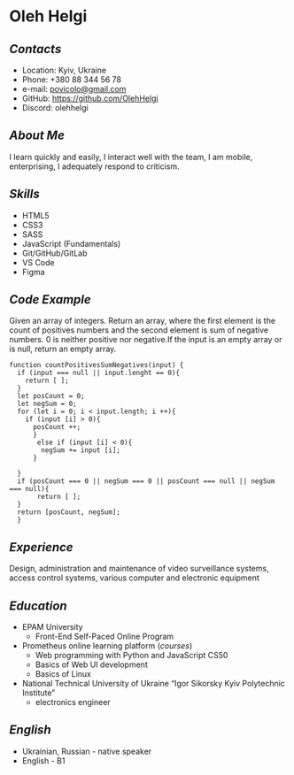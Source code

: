 # **Oleh Helgi**
## ___Contacts___
* Location: Kyiv, Ukraine
* Phone: +380 88 344 56 78
* e-mail: povicolo@gmail.com
* GitHub: https://github.com/OlehHelgi
* Discord: olehhelgi
## ___About Me___
I learn quickly and easily, I interact well with the team, I am mobile, enterprising, I adequately respond to criticism.
## ___Skills___
* HTML5
* CSS3
* SASS
* JavaScript (Fundamentals)
* Git/GitHub/GitLab
* VS Code
* Figma
## ___Code Example___
Given an array of integers. Return an array, where the first element is the count of positives numbers and the second element is sum of negative numbers. 0 is neither positive nor negative.If the input is an empty array or is null, return an empty array.

```
function countPositivesSumNegatives(input) {
  if (input === null || input.lenght == 0){
    return [ ];
  }
  let posCount = 0;
  let negSum = 0;
  for (let i = 0; i < input.length; i ++){
    if (input [i] > 0){
      posCount ++;
      }
       else if (input [i] < 0){
        negSum += input [i];
      }
 
  }
  if (posCount === 0 || negSum === 0 || posCount === null || negSum === null){
       return [ ];
  }
  return [posCount, negSum];
  }
  ```
## ___Experience___
Design, administration and maintenance of video surveillance systems, access control systems, various computer and electronic equipment
## ___Education___
* EPAM University
    - Front-End Self-Paced Online Program
* Prometheus online learning platform (_courses_)
  - Web programming with Python and JavaScript CS50
  - Basics of Web UI development
  - Basics of Linux
* National Technical University of Ukraine
“Igor Sikorsky Kyiv Polytechnic Institute”
  - electronics engineer
## ___English___
* Ukrainian, Russian - native speaker
* English - B1